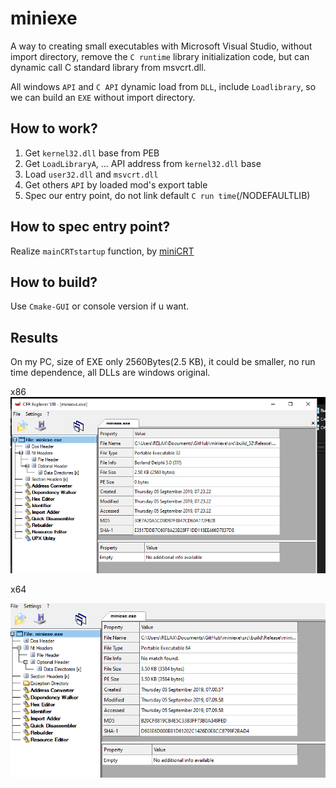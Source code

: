 # miniexe 
A way to creating small executables with Microsoft Visual Studio, without import directory, remove the `C runtime` library initialization code, but can dynamic call C standard library from msvcrt.dll. 
 
All windows `API` and `C API` dynamic load from `DLL`, include `Loadlibrary`, so we can build an `EXE` without import directory.

## How to work? 
 1. Get `kernel32.dll` base from PEB 
 2. Get `LoadLibraryA`, ... API address from `kernel32.dll` base 
 3. Load `user32.dll` and `msvcrt.dll` 
 4. Get others `API` by loaded mod's export table 
 5. Spec our entry point, do not link default `C run time`(/NODEFAULTLIB) 
 
## How to spec entry point? 
Realize `mainCRTstartup` function, by [miniCRT](https://github.com/flydom/MiniCRT) 

## How to build? 
Use `Cmake-GUI` or console version if u want.

## Results 
On my PC, size of EXE only 2560Bytes(2.5 KB), it could be smaller, no run time dependence, all DLLs are windows original.

x86
![](snipaste/x86.png)

x64 

![](snipaste/x64.png)
